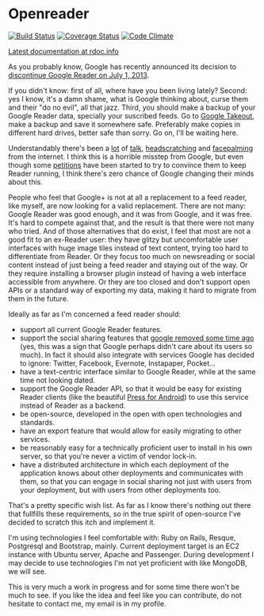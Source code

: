 Openreader
==========
[![Build Status](https://travis-ci.org/amatriain/openreader.png)](https://travis-ci.org/amatriain/openreader) [![Coverage Status](https://coveralls.io/repos/amatriain/openreader/badge.png?branch=master)](https://coveralls.io/r/amatriain/openreader) [![Code Climate](https://codeclimate.com/github/amatriain/openreader.png)](https://codeclimate.com/github/amatriain/openreader)

[Latest documentation at rdoc.info](http://rubydoc.info/github/amatriain/openreader/frames/file/README.md)

As you probably know, Google has recently announced its decision to [discontinue Google Reader on July 1, 2013](http://googlereader.blogspot.ca/2013/03/powering-down-google-reader.html).

If you didn't know: first of all, where have you been living lately? Second: yes I know, it's a damn shame, what is Google thinking about, curse them and their "do no evil", all that jazz. Third, you should make a backup of your Google Reader data, specially your suscribed feeds. Go to [Google Takeout](https://www.google.com/takeout/?pli=1#custom:reader), make a backup and save it somewhere safe. Preferably make copies in different hard drives, better safe than sorry. Go on, I'll be waiting here.

Understandably there's been a [lot](http://lifehacker.com/5990454/google-is-killing-google-reader?tag=google-reader) of [talk](http://techcrunch.com/2013/03/24/bees/), [headscratching](http://www.slate.com/articles/technology/technology/2013/03/google_reader_why_did_everyone_s_favorite_rss_program_die_what_free_web.html) and [facepalming](http://www.reddit.com/r/technology/comments/1a8ygk/official_google_reader_blog_powering_down_google/) from the internet. I think this is a horrible misstep from Google, but even though some [petitions](https://www.change.org/petitions/google-keep-google-reader-running) have been started to try to convince them to keep Reader running, I think there's zero chance of Google changing their minds about this.

People who feel that Google+ is not at all a replacement to a feed reader, like myself, are now looking for a valid replacement. There are not many: Google Reader was good enough, and it was from Google, and it was free. It's hard to compete against that, and the result is that there were not many who tried. And of those alternatives that do exist, I feel that most are not a good fit to an ex-Reader user: they have glitzy but uncomfortable user interfaces with huge image tiles instead of text content, trying too hard to differentiate from Reader. Or they focus too much on newsreading or social content instead of just being a feed reader and staying out of the way. Or they require installing a browser plugin instead of having a web interface accessible from anywhere. Or they are too closed and don't support open APIs or a standard way of exporting my data, making it hard to migrate from them in the future.

Ideally as far as I'm concerned a feed reader should:

- support all current Google Reader features.
- support the social sharing features that [google removed some time ago](http://googlereader.blogspot.com.es/2011/10/new-in-reader-fresh-design-and-google.html) (yes, this was a sign that Google perhaps didn't care about its users so much). In fact it should also integrate with services Google has decided to ignore: Twitter, Facebook, Evernote, Instapaper, Pocket...
- have a text-centric interface similar to Google Reader, while at the same time not looking dated.
- support the Google Reader API, so that it would be easy for existing Reader clients (like the beautiful [Press for Android](http://twentyfivesquares.com/press/)) to use this service instead of Reader as a backend.
- be open-source, developed in the open with open technologies and standards.
- have an export feature that would allow for easily migrating to other services.
- be reasonably easy for a technically proficient user to install in his own server, so that you're never a victim of vendor lock-in.
- have a distributed architecture in which each deployment of the application knows about other deployments and communicates with them, so that you can engage in social sharing not just with users from your deployment, but with users from other deployments too.

That's a pretty specific wish list. As far as I know there's nothing out there that fullfills these requirements, so in the true spirit of open-source I've decided to scratch this itch and implement it.

I'm using technologies I feel comfortable with: Ruby on Rails, Resque, Postgresql and Bootstrap, mainly. Current deployment target is an EC2 instance with Ubuntu server, Apache and Passenger. During development I may decide to use technologies I'm not yet proficient with like MongoDB, we will see.

This is very much a work in progress and for some time there won't be much to see. If you like the idea and feel like you can contribute, do not hesitate to contact me, my email is in my profile.
